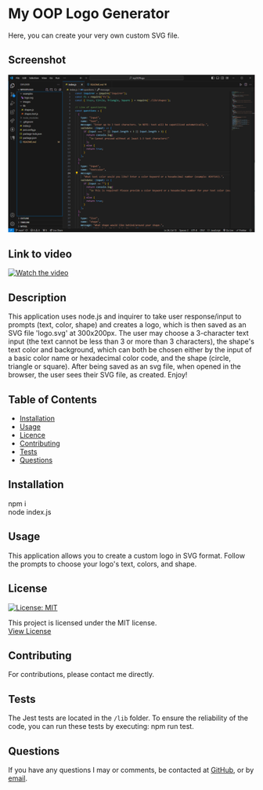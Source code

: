 # My OOP Logo Generator
  Here, you can create your very own custom SVG file.
  
  ## Screenshot
  ![Screenshot](/images/OOP%20SNIP.PNG)

  ## Link to video
  [![Watch the video](https://youtu.be/zBeGIe9IiWI)](https://youtu.be/zBeGIe9IiWI)


  ## Description
  This application uses node.js and inquirer to take user response/input to prompts (text, color, shape) and creates a logo, which is then saved as an SVG file 'logo.svg' at 300x200px. The user may choose a 3-character text input (the text cannot be less than 3 or more than 3 characters), the shape's text color and background, which can both be chosen either by the input of a basic color name or hexadecimal color code, and the shape (circle, triangle or square). After being saved as an svg file, when opened in the browser, the user sees their SVG file, as created. Enjoy!
  
  ## Table of Contents
  - [Installation](#installation)
  - [Usage](#usage)
  - [Licence](#license)
  - [Contributing](#contributing)
  - [Tests](#tests)
  - [Questions](#questions)
  
  ## Installation
  npm i  
  node index.js
  
  ## Usage
  This application allows you to create a custom logo in SVG format. Follow the prompts to choose your logo's text, colors, and shape.
  
  ## License
  [![License: MIT](https://img.shields.io/badge/License-MIT-yellow.svg)](https://opensource.org/licenses/MIT)<br>

  This project is licensed under the MIT license.  
 [View License](https://opensource.org/licenses/MIT)

  ## Contributing
  For contributions, please contact me directly.

  ## Tests
 The Jest tests are located in the `/lib` folder. To ensure the reliability of the code, you can run these tests by executing:  npm run test.


  ## Questions
  If you have any questions I may or comments, be contacted at [GitHub](cdepalma32), or by [email](crystaldepalma@yahoo.com).